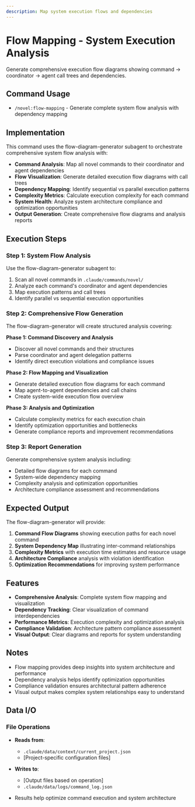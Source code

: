 ```yaml
---
description: Map system execution flows and dependencies
---
```


# Flow Mapping - System Execution Analysis

Generate comprehensive execution flow diagrams showing command  ->  coordinator  ->  agent call trees and dependencies.

## Command Usage

- `/novel:flow-mapping` - Generate complete system flow analysis with dependency mapping

## Implementation

This command uses the flow-diagram-generator subagent to orchestrate comprehensive system flow analysis with:

- **Command Analysis**: Map all novel commands to their coordinator and agent dependencies
- **Flow Visualization**: Generate detailed execution flow diagrams with call trees
- **Dependency Mapping**: Identify sequential vs parallel execution patterns
- **Complexity Metrics**: Calculate execution complexity for each command
- **System Health**: Analyze system architecture compliance and optimization opportunities
- **Output Generation**: Create comprehensive flow diagrams and analysis reports

## Execution Steps

### Step 1: System Flow Analysis

Use the flow-diagram-generator subagent to:
1. Scan all novel commands in `.claude/commands/novel/`
2. Analyze each command's coordinator and agent dependencies
3. Map execution patterns and call trees
4. Identify parallel vs sequential execution opportunities

### Step 2: Comprehensive Flow Generation

The flow-diagram-generator will create structured analysis covering:

**Phase 1: Command Discovery and Analysis**
- Discover all novel commands and their structures
- Parse coordinator and agent delegation patterns
- Identify direct execution violations and compliance issues

**Phase 2: Flow Mapping and Visualization**
- Generate detailed execution flow diagrams for each command
- Map agent-to-agent dependencies and call chains
- Create system-wide execution flow overview

**Phase 3: Analysis and Optimization**
- Calculate complexity metrics for each execution chain
- Identify optimization opportunities and bottlenecks
- Generate compliance reports and improvement recommendations

### Step 3: Report Generation

Generate comprehensive system analysis including:
- Detailed flow diagrams for each command
- System-wide dependency mapping
- Complexity analysis and optimization opportunities
- Architecture compliance assessment and recommendations

## Expected Output

The flow-diagram-generator will provide:

1. **Command Flow Diagrams** showing execution paths for each novel command
2. **System Dependency Map** illustrating inter-command relationships
3. **Complexity Metrics** with execution time estimates and resource usage
4. **Architecture Compliance** analysis with violation identification
5. **Optimization Recommendations** for improving system performance

## Features

- **Comprehensive Analysis**: Complete system flow mapping and visualization
- **Dependency Tracking**: Clear visualization of command interdependencies
- **Performance Metrics**: Execution complexity and optimization analysis
- **Compliance Validation**: Architecture pattern compliance assessment
- **Visual Output**: Clear diagrams and reports for system understanding

## Notes

- Flow mapping provides deep insights into system architecture and performance
- Dependency analysis helps identify optimization opportunities
- Compliance validation ensures architectural pattern adherence
- Visual output makes complex system relationships easy to understand

## Data I/O

### File Operations
- **Reads from**:
  - `.claude/data/context/current_project.json`
  - [Project-specific configuration files]

- **Writes to**:
  - [Output files based on operation]
  - `.claude/data/logs/command_log.json`

- Results help optimize command execution and system architecture